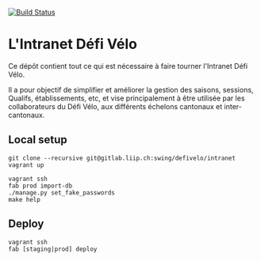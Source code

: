 [![Build Status](https://travis-ci.org/defivelo/db.svg?branch=master)](https://travis-ci.org/defivelo/db)

# L'Intranet Défi Vélo

Ce dépôt contient tout ce qui est nécessaire à faire tourner l'Intranet Défi Vélo.

Il a pour objectif de simplifier et améliorer la gestion des saisons, sessions,
Qualifs, établissements, etc, et vise principalement à être utilisée par
les collaborateurs du Défi Vélo, aux différents échelons cantonaux et
inter-cantonaux.

## Local setup
```
git clone --recursive git@gitlab.liip.ch:swing/defivelo/intranet
vagrant up
```

```
vagrant ssh
fab prod import-db
./manage.py set_fake_passwords
make help
```

## Deploy
```
vagrant ssh
fab [staging|prod] deploy
```
